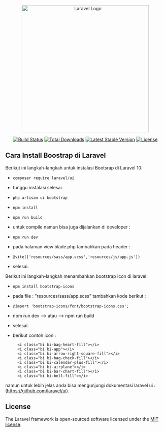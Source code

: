 <p align="center"><a href="https://laravel.com" target="_blank"><img src="https://raw.githubusercontent.com/laravel/art/master/logo-lockup/5%20SVG/2%20CMYK/1%20Full%20Color/laravel-logolockup-cmyk-red.svg" width="400" alt="Laravel Logo"></a></p>

<p align="center">
<a href="https://github.com/laravel/framework/actions"><img src="https://github.com/laravel/framework/workflows/tests/badge.svg" alt="Build Status"></a>
<a href="https://packagist.org/packages/laravel/framework"><img src="https://img.shields.io/packagist/dt/laravel/framework" alt="Total Downloads"></a>
<a href="https://packagist.org/packages/laravel/framework"><img src="https://img.shields.io/packagist/v/laravel/framework" alt="Latest Stable Version"></a>
<a href="https://packagist.org/packages/laravel/framework"><img src="https://img.shields.io/packagist/l/laravel/framework" alt="License"></a>
</p>

## Cara Install Boostrap di Laravel

Berikut ini langkah-langkah untuk instalasi Bootsrap di Laravel 10:

-     composer require laravel/ui
- tunggu instalasi selesai.
-     php artisan ui bootstrap
-     npm install
-     npm run build
- untuk compile namun bisa juga dijalankan di developer :
-     npm run dev
- pada halaman view blade.php tambahkan pada header :
-     @vite(['resources/sass/app.scss','resources/js/app.js']) 
- selesai.

Berikut ini langkah-langkah menambahkan bootstrap Icon di laravel:

-     npm install bootstrap-icons
- pada file : "resources/sass/app.scss" tambahkan kode berikut :
-     @import 'bootstrap-icons/font/bootstrap-icons.css';
- npm run dev --> atau --> npm run build
- selesai.
- berikut contoh icon :
  
        <i class="bi bi-bag-heart-fill"></i>
        <i class="bi bi-app"></i>
        <i class="bi bi-arrow-right-square-fill"></i>
        <i class="bi bi-bag-check-fill"></i>
        <i class="bi bi-calendar-plus-fill"></i>
        <i class="bi bi-airplane"></i>
        <i class="bi bi-bar-chart-fill"></i>
        <i class="bi bi-bell-fill"></i> 



namun untuk lebih jelas anda bisa mengunjungi dokumentasi laravel ui : (https://github.com/laravel/ui).

## License

The Laravel framework is open-sourced software licensed under the [MIT license](https://opensource.org/licenses/MIT).
